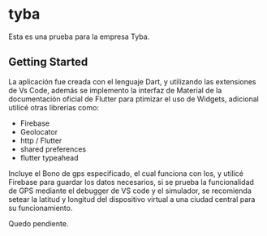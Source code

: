 # tyba

Esta es una prueba para la empresa Tyba.

## Getting Started

La aplicación fue creada con el lenguaje Dart, y utilizando las extensiones de Vs Code, además se implemento la interfaz de Material de la documentación oficial de Flutter para ptimizar el uso de Widgets, adicional utilicé otras librerias como:

- Firebase
- Geolocator
- http / Flutter
- shared preferences
- flutter typeahead

Incluye el Bono de gps especificado, el cual funciona con Ios, y utilicé Firebase para guardar los datos necesarios, si se prueba la funcionalidad de GPS mediante el debugger de VS code y el simulador, se recomienda setear la latitud y longitud del dispositivo virtual a una ciudad central para su funcionamiento.

Quedo pendiente.
